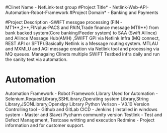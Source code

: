 
#Clinet Name - NetLink-test group
#Project Title* -  Netlink-Web-API-Automation-Robot-Framework
#Project Domain* - Banking and Payments

#Project Description -SWIFT messgae processing (FIN -MT1**,2**,FINplus-PACS and PAIN,Trade finance message MT9**) from bank backed system(Core banking/Feeder system) to SAA (Swift Allince) and Allince Message Hub(AMH) ,SWIFT GPI via Netlink Infra (MQ connect, REST API or SFTP).Basically Netlink is a Message routing system. MTLAU and MXMLU and AGI message creation via Netlink tool and processing via MQ queues. Managaing Clinets multiple SWIFT  Testbed infra daily and run the sanity test via automation.

Automation
============
 Automation Framework - Robot Framework
 Library Used for Automation - Selenium,RequestLibrary,SSHLibrary,Operating system Library,String Library,JSONLibrary,Openxlpy Library
 Python Verison - V3.10
 Version Controlling tool - Github and GitLab
 CICD - Jenkins ( installed in windows system - Master and Slave)
 Pycharm community version
 Testlink - Test and Defect Management, Testcase writting and execution
 Redmine - Project information and for customer support.
